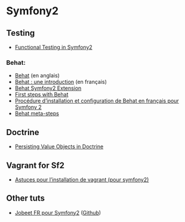# Symfony2

## Testing

- [Functional Testing in Symfony2](http://www.sitepoint.com/functional-testing-symfony2/)

### Behat:

- [Behat](http://docs.behat.org/) (en anglais)
- [Behat : une introduction](http://blog.lepine.pro/php/behat-jour-1-comment-tester-son-produit-scrum) (en français)
- [Behat Symfony2 Extension](http://extensions.behat.org/symfony2/index.html)
- [First steps with Behat](https://www.theodo.fr/blog/2013/04/first-steps-with-behat/)
- [Procédure d’installation et configuration de Behat en français pour Symfony 2](http://blog.prestaconcept.net/2013/02/11/procedure-dinstallation-et-configuration-de-behat-en-francais-pour-symfony-2.html)
- [Behat meta-steps](http://knplabs.com/blog/2011/12/15/behat-like-a-boss-meta-steps/)

## Doctrine

- [Persisting Value Objects in Doctrine](http://rosstuck.com/persisting-value-objects-in-doctrine/)

## Vagrant for Sf2

- [Astuces pour l’installation de vagrant (pour symfony2)](http://blog.prestaconcept.net/2012/05/14/astuces-pour-linstallation-de-vagrant-pour-symfony2.html)

## Other tuts

- [Jobeet FR pour Symfony2](http://jobeet.thuau.fr/) ([Github](https://github.com/thujohn/Jobeet))
